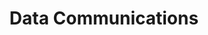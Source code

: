 ---
order: 01
title: Data Communications
nav:
  - heading: Emergence
    sub-sections:
      - "1.5"
      - "1.6"
  - heading: Emergence
    sub-sections: 
      - "3.0"
      - "3.1"
      - "3.2"
      - "3.3"
      - "3.4"
      - "3.5"
      - "3.6"
      - "3.7"
      - "3.8"
      - "3.9"
      - "3.10"
      - "3.11"
      - "3.12"
      - "3.13"
      - "3.14"
  - heading: Competition
    sub-sections:
      - "5.0"
      - "5.1"
      - "5.2"
      - "5.3"
      - "5.4"
      - "5.5"
      - "5.6"
      - "5.7"
      - "5.8"
      - "5.9"
      - "5.10"
      - "5.11"
      - "5.12"
      - "5.13"
  - heading: Order
    sub-sections:
      - "11.0"
      - "11.1"
      - "11.2"
      - "11.3"
      - "11.4"
      - "11.5"
      - "11.6"
      - "11.7"
      - "11.8"
      - "11.9"
      - "11.10"
      - "11.11"
      - "11.12"
      - "11.13"
      - "11.14"
      - "11.15"
      - "11.16"
      - "11.17"
      - "11.18"
      - "11.19"
      - "11.20"
      - "11.21"
      - "11.22"
      - "11.23"
  - heading: Adaptation
    sub-sections:
      - "13.0"
      - "13.1"
      - "13.2"
      - "13.3"
      - "13.4"
      - "13.5"
      - "13.6"
      - "13.7"
      - "13.8"
      - "13.9"
      - "13.10"
      - "13.11"
      - "13.12"
      - "13.13"
      - "13.14"
      - "13.15"
      - "13.16"
      - "13.17"
      - "13.18"
      - "13.19"
      - "13.20"
      - "13.21"
      - "13.22"
      - "13.23"
      - "13.24"
      - "13.25"
      - "13.26"
      - "13.27"
      - "13.28"
      - "13.29"
  - heading: Reports/Analysis
    sub-sections:
      - "a.18"
      - "a.19"
      - "a.23"
---